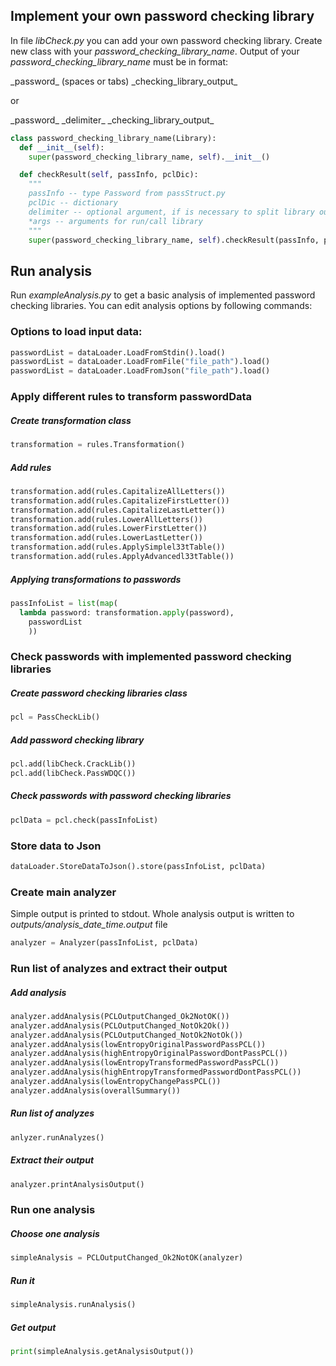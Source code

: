 ## Implement your own password checking library

In file *libCheck.py* you can add your own password checking library.
Create new class with your *password_checking_library_name*.
Output of your *password_checking_library_name* must be in format:

\_password\_ (spaces or tabs) \_checking_library_output\_

or

\_password\_ \_delimiter\_ \_checking_library_output\_

```python
class password_checking_library_name(Library):
  def __init__(self):
    super(password_checking_library_name, self).__init__()

  def checkResult(self, passInfo, pclDic):
    """
    passInfo -- type Password from passStruct.py
    pclDic -- dictionary
    delimiter -- optional argument, if is necessary to split library output
    *args -- arguments for run/call library
    """
    super(password_checking_library_name, self).checkResult(passInfo, pclDic, delimiter, *args)
```



## Run analysis

Run *exampleAnalysis.py* to get a basic analysis of implemented password checking libraries.
You can edit analysis options by following commands:

### Options to load input data:

```python
passwordList = dataLoader.LoadFromStdin().load()
passwordList = dataLoader.LoadFromFile("file_path").load()
passwordList = dataLoader.LoadFromJson("file_path").load()
```

### Apply different rules to transform passwordData
##### Create transformation class
```python
transformation = rules.Transformation()
```
##### Add rules
```python
transformation.add(rules.CapitalizeAllLetters())
transformation.add(rules.CapitalizeFirstLetter())
transformation.add(rules.CapitalizeLastLetter())
transformation.add(rules.LowerAllLetters())
transformation.add(rules.LowerFirstLetter())
transformation.add(rules.LowerLastLetter())
transformation.add(rules.ApplySimplel33tTable())
transformation.add(rules.ApplyAdvancedl33tTable())
```
##### Applying transformations to passwords
```python
passInfoList = list(map(
  lambda password: transformation.apply(password),
	passwordList
	))
```

### Check passwords with implemented password checking libraries
##### Create password checking libraries class
```python
pcl = PassCheckLib()
```
##### Add password checking library
```python
pcl.add(libCheck.CrackLib())
pcl.add(libCheck.PassWDQC())
```
##### Check passwords with password checking libraries
```python
pclData = pcl.check(passInfoList)
```

### Store data to Json
```python
dataLoader.StoreDataToJson().store(passInfoList, pclData)
```

### Create main analyzer
Simple output is printed to stdout. Whole analysis output is written to *outputs/analysis_date_time.output* file
```python
analyzer = Analyzer(passInfoList, pclData)
```
### Run list of analyzes and extract their output
##### Add analysis
```python
analyzer.addAnalysis(PCLOutputChanged_Ok2NotOK())
analyzer.addAnalysis(PCLOutputChanged_NotOk2Ok())
analyzer.addAnalysis(PCLOutputChanged_NotOk2NotOk())
analyzer.addAnalysis(lowEntropyOriginalPasswordPassPCL())
analyzer.addAnalysis(highEntropyOriginalPasswordDontPassPCL())
analyzer.addAnalysis(lowEntropyTransformedPasswordPassPCL())
analyzer.addAnalysis(highEntropyTransformedPasswordDontPassPCL())
analyzer.addAnalysis(lowEntropyChangePassPCL())
analyzer.addAnalysis(overallSummary())
```
##### Run list of analyzes
```python
anlyzer.runAnalyzes()
```
##### Extract their output
```python
analyzer.printAnalysisOutput()
```

### Run one analysis
##### Choose one analysis
```python
simpleAnalysis = PCLOutputChanged_Ok2NotOK(analyzer)
```
##### Run it
```python
simpleAnalysis.runAnalysis()
```
##### Get output
```python
print(simpleAnalysis.getAnalysisOutput())
```
